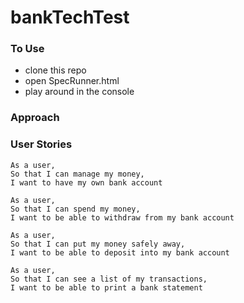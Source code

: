 # bankTechTest

### To Use
- clone this repo
- open SpecRunner.html
- play around in the console

### Approach


### User Stories
```
As a user,
So that I can manage my money,
I want to have my own bank account
```
```
As a user,
So that I can spend my money,
I want to be able to withdraw from my bank account
```
```
As a user,
So that I can put my money safely away,
I want to be able to deposit into my bank account
```
```
As a user,
So that I can see a list of my transactions,
I want to be able to print a bank statement
```
